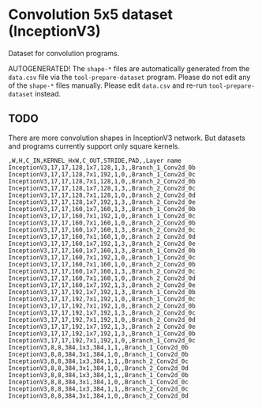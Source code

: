 # Convolution 5x5 dataset (InceptionV3)

Dataset for convolution programs.

AUTOGENERATED!
The `shape-*` files are automatically generated from the `data.csv` file via the `tool-prepare-dataset` program.
Please do not edit any of the `shape-*` files manually. Please edit `data.csv` and re-run `tool-prepare-dataset` instead.

## TODO
There are more convolution shapes in InceptionV3 network. But datasets and programs currently support only square kernels.
```
,W,H,C_IN,KERNEL_HxW,C_OUT,STRIDE,PAD,,Layer name
InceptionV3,17,17,128,1x7,128,1,3,,Branch_1_Conv2d_0b
InceptionV3,17,17,128,7x1,192,1,0,,Branch_1_Conv2d_0c
InceptionV3,17,17,128,7x1,128,1,0,,Branch_2_Conv2d_0b
InceptionV3,17,17,128,1x7,128,1,3,,Branch_2_Conv2d_0c
InceptionV3,17,17,128,7x1,128,1,0,,Branch_2_Conv2d_0d
InceptionV3,17,17,128,1x7,192,1,3,,Branch_2_Conv2d_0e
InceptionV3,17,17,160,1x7,160,1,3,,Branch_1_Conv2d_0b
InceptionV3,17,17,160,7x1,192,1,0,,Branch_1_Conv2d_0c
InceptionV3,17,17,160,7x1,160,1,0,,Branch_2_Conv2d_0b
InceptionV3,17,17,160,1x7,160,1,3,,Branch_2_Conv2d_0c
InceptionV3,17,17,160,7x1,160,1,0,,Branch_2_Conv2d_0d
InceptionV3,17,17,160,1x7,192,1,3,,Branch_2_Conv2d_0e
InceptionV3,17,17,160,1x7,160,1,3,,Branch_1_Conv2d_0b
InceptionV3,17,17,160,7x1,192,1,0,,Branch_1_Conv2d_0c
InceptionV3,17,17,160,7x1,160,1,0,,Branch_2_Conv2d_0b
InceptionV3,17,17,160,1x7,160,1,3,,Branch_2_Conv2d_0c
InceptionV3,17,17,160,7x1,160,1,0,,Branch_2_Conv2d_0d
InceptionV3,17,17,160,1x7,192,1,3,,Branch_2_Conv2d_0e
InceptionV3,17,17,192,1x7,192,1,3,,Branch_1_Conv2d_0b
InceptionV3,17,17,192,7x1,192,1,0,,Branch_1_Conv2d_0c
InceptionV3,17,17,192,7x1,192,1,0,,Branch_2_Conv2d_0b
InceptionV3,17,17,192,1x7,192,1,3,,Branch_2_Conv2d_0c
InceptionV3,17,17,192,7x1,192,1,0,,Branch_2_Conv2d_0d
InceptionV3,17,17,192,1x7,192,1,3,,Branch_2_Conv2d_0e
InceptionV3,17,17,192,1x7,192,1,3,,Branch_1_Conv2d_0b
InceptionV3,17,17,192,7x1,192,1,0,,Branch_1_Conv2d_0c
InceptionV3,8,8,384,1x3,384,1,1,,Branch_1_Conv2d_0b
InceptionV3,8,8,384,3x1,384,1,0,,Branch_1_Conv2d_0b
InceptionV3,8,8,384,1x3,384,1,1,,Branch_2_Conv2d_0c
InceptionV3,8,8,384,3x1,384,1,0,,Branch_2_Conv2d_0d
InceptionV3,8,8,384,1x3,384,1,1,,Branch_1_Conv2d_0b
InceptionV3,8,8,384,3x1,384,1,0,,Branch_1_Conv2d_0c
InceptionV3,8,8,384,1x3,384,1,1,,Branch_2_Conv2d_0c
InceptionV3,8,8,384,3x1,384,1,0,,Branch_2_Conv2d_0d
```